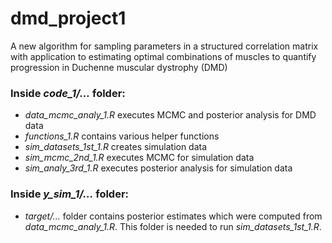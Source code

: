 # dmd_project1
A new algorithm for sampling parameters in a structured correlation matrix with application to estimating optimal combinations of muscles to quantify progression in Duchenne muscular dystrophy (DMD)

### Inside _code_1/..._ folder:
- _data_mcmc_analy_1.R_ executes MCMC and posterior analysis for DMD data
- _functions_1.R_ contains various helper functions
- _sim_datasets_1st_1.R_ creates simulation data
- _sim_mcmc_2nd_1.R_ executes MCMC for simulation data
- _sim_analy_3rd_1.R_ executes posterior analysis for simulation data

### Inside _y_sim_1/..._ folder:
- _target/..._ folder contains posterior estimates which were computed from _data_mcmc_analy_1.R_. This folder is needed to run _sim_datasets_1st_1.R_.
